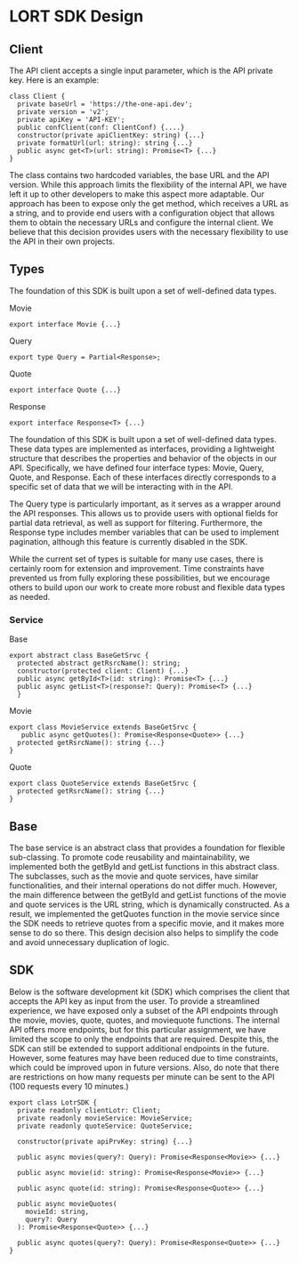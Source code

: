# LORT SDK Design

## Client

The API client accepts a single input parameter, which is the API private key. Here is an example:
```
class Client {
  private baseUrl = 'https://the-one-api.dev';
  private version = 'v2';
  private apiKey = 'API-KEY';
  public confClient(conf: ClientConf) {....}
  constructor(private apiClientKey: string) {...}
  private formatUrl(url: string): string {...}
  public async get<T>(url: string): Promise<T> {...}
}
````

 The class contains two hardcoded variables, the base URL and the API version. While this approach limits the flexibility of the internal API, we have left it up to other developers to make this aspect more adaptable. Our approach has been to expose only the get method, which receives a URL as a string, and to provide end users with a configuration object that allows them to obtain the necessary URLs and configure the internal client. We believe that this decision provides users with the necessary flexibility to use the API in their own projects.

## Types
The foundation of this SDK is built upon a set of well-defined data types.

Movie
```
export interface Movie {...}
```
Query
```
export type Query = Partial<Response>;
```
Quote
```
export interface Quote {...}
```

Response
```
export interface Response<T> {...}
```
The foundation of this SDK is built upon a set of well-defined data types. These data types are implemented as interfaces, providing a lightweight structure that describes the properties and behavior of the objects in our API. Specifically, we have defined four interface types: Movie, Query, Quote, and Response. Each of these interfaces directly corresponds to a specific set of data that we will be interacting with in the API.

The Query type is particularly important, as it serves as a wrapper around the API responses. This allows us to provide users with optional fields for partial data retrieval, as well as support for filtering. Furthermore, the Response type includes member variables that can be used to implement pagination, although this feature is currently disabled in the SDK.

While the current set of types is suitable for many use cases, there is certainly room for extension and improvement. Time constraints have prevented us from fully exploring these possibilities, but we encourage others to build upon our work to create more robust and flexible data types as needed.

### Service

Base
```
export abstract class BaseGetSrvc {
  protected abstract getRsrcName(): string;
  constructor(protected client: Client) {...}
  public async getById<T>(id: string): Promise<T> {...}
  public async getList<T>(response?: Query): Promise<T> {...}
  }
```
Movie
````
export class MovieService extends BaseGetSrvc {
   public async getQuotes(): Promise<Response<Quote>> {...}
  protected getRsrcName(): string {...}
}
````
Quote
```
export class QuoteService extends BaseGetSrvc {
  protected getRsrcName(): string {...}
}
```

## Base

The base service is an abstract class that provides a foundation for flexible sub-classing. To promote code reusability and maintainability, we implemented both the getById and getList functions in this abstract class. The subclasses, such as the movie and quote services, have similar functionalities, and their internal operations do not differ much. However, the main difference between the getById and getList functions of the movie and quote services is the URL string, which is dynamically constructed. As a result, we implemented the getQuotes function in the movie service since the SDK needs to retrieve quotes from a specific movie, and it makes more sense to do so there. This design decision also helps to simplify the code and avoid unnecessary duplication of logic.

## SDK
Below is the software development kit (SDK) which comprises the client that accepts the API key as input from the user. To provide a streamlined experience, we have exposed only a subset of the API endpoints through the movie, movies, quote, quotes, and moviequote functions. The internal API offers more endpoints, but for this particular assignment, we have limited the scope to only the endpoints that are required. Despite this, the SDK can still be extended to support additional endpoints in the future. However, some features may have been reduced due to time constraints, which could be improved upon in future versions. Also, do note that there are restrictions on how many requests per minute can be sent to the API (100 requests every 10 minutes.)

```
export class LotrSDK {
  private readonly clientLotr: Client;
  private readonly movieService: MovieService;
  private readonly quoteService: QuoteService;

  constructor(private apiPrvKey: string) {...}

  public async movies(query?: Query): Promise<Response<Movie>> {...}

  public async movie(id: string): Promise<Response<Movie>> {...}

  public async quote(id: string): Promise<Response<Quote>> {...}

  public async movieQuotes(
    movieId: string,
    query?: Query
  ): Promise<Response<Quote>> {...}

  public async quotes(query?: Query): Promise<Response<Quote>> {...}
}
```

